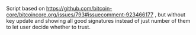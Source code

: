 Script based on https://github.com/bitcoin-core/bitcoincore.org/issues/793#issuecomment-923466177 , but without key update and showing all good signatures instead of just number of them to let user decide whether to trust.
